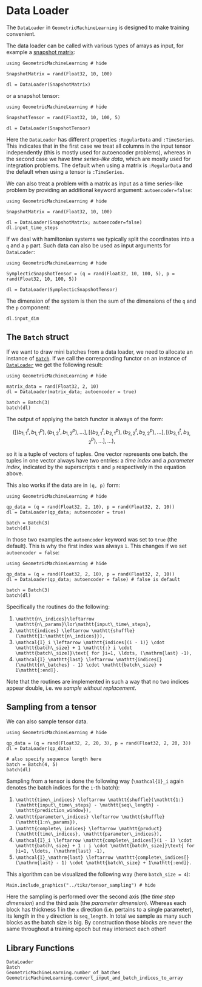 # Data Loader 

The `DataLoader` in `GeometricMachineLearning` is designed to make training convenient. 

The data loader can be called with various types of arrays as input, for example a [snapshot matrix](snapshot_matrix.md):

```@example
using GeometricMachineLearning # hide

SnapshotMatrix = rand(Float32, 10, 100)

dl = DataLoader(SnapshotMatrix)
```

or a snapshot tensor: 

```@example
using GeometricMachineLearning # hide

SnapshotTensor = rand(Float32, 10, 100, 5)

dl = DataLoader(SnapshotTensor)
```

Here the `DataLoader` has different properties `:RegularData` and `:TimeSeries`. This indicates that in the first case we treat all columns in the input tensor independently (this is mostly used for autoencoder problems), whereas in the second case we have *time series-like data*, which are mostly used for integration problems. The default when using a matrix is `:RegularData` and the default when using a tensor is `:TimeSeries`.

We can also treat a problem with a matrix as input as a time series-like problem by providing an additional keyword argument: `autoencoder=false`:

```@example 
using GeometricMachineLearning # hide

SnapshotMatrix = rand(Float32, 10, 100)

dl = DataLoader(SnapshotMatrix; autoencoder=false)
dl.input_time_steps
```

If we deal with hamiltonian systems we typically split the coordinates into a ``q`` and a ``p`` part. Such data can also be used as input arguments for `DataLoader`:

```@example named_tuple_tensor
using GeometricMachineLearning # hide

SymplecticSnapshotTensor = (q = rand(Float32, 10, 100, 5), p = rand(Float32, 10, 100, 5))

dl = DataLoader(SymplecticSnapshotTensor)
```

The dimension of the system is then the sum of the dimensions of the ``q`` and the ``p`` component:

```@example named_tuple_tensor
dl.input_dim
```

## The `Batch` struct  

If we want to draw mini batches from a data loader, we need to allocate an instance of [`Batch`](@ref). If we call the corresponding functor on an instance of [`DataLoader`](@ref) we get the following result:

```@example 
using GeometricMachineLearning # hide

matrix_data = rand(Float32, 2, 10)
dl = DataLoader(matrix_data; autoencoder = true)

batch = Batch(3)
batch(dl)
```

The output of applying the batch functor is always of the form: 

```math
([(b_{1,1}^t, b_{1,1}^p), (b_{1,2}^t, b_{1,2}^p), \ldots], [(b_{2,1}^t, b_{2, 1}^p), (b_{2, 2}^t, b_{2, 2}^p), \ldots], [(b_{3, 1}^t, b_{3, 2}^p), \ldots], \ldots),
```

so it is a tuple of vectors of tuples. One vector represents one batch. the tuples in one vector always have two entries: a *time index* and a *parameter index,* indicated by the superscripts ``t`` and ``p`` respectively in the equation above.

This also works if the data are in ``(q, p)`` form:

```@example
using GeometricMachineLearning # hide

qp_data = (q = rand(Float32, 2, 10), p = rand(Float32, 2, 10))
dl = DataLoader(qp_data; autoencoder = true)

batch = Batch(3)
batch(dl)
```

In those two examples the `autoencoder` keyword was set to `true` (the default). This is why the first index was always `1`. This changes if we set `autoencoder = false`: 

```@example
using GeometricMachineLearning # hide

qp_data = (q = rand(Float32, 2, 10), p = rand(Float32, 2, 10))
dl = DataLoader(qp_data; autoencoder = false) # false is default 

batch = Batch(3)
batch(dl)
```

Specifically the routines do the following: 
1. ``\mathtt{n\_indices}\leftarrow \mathtt{n\_params}\lor\mathtt{input\_time\_steps},`` 
2. ``\mathtt{indices} \leftarrow \mathtt{shuffle}(\mathtt{1:\mathtt{n\_indices}}),``
3. ``\mathcal{I}_i \leftarrow \mathtt{indices[(i - 1)} \cdot \mathtt{batch\_size} + 1 \mathtt{:} i \cdot \mathtt{batch\_size]}\text{ for }i=1, \ldots, (\mathrm{last} -1),``
4. ``\mathcal{I}_\mathtt{last} \leftarrow \mathtt{indices[}(\mathtt{n\_batches} - 1) \cdot \mathtt{batch\_size} + 1\mathtt{:end]}.``

Note that the routines are implemented in such a way that no two indices appear double, i.e. we *sample without replacement*. 

## Sampling from a tensor 

We can also sample tensor data.

```@example
using GeometricMachineLearning # hide

qp_data = (q = rand(Float32, 2, 20, 3), p = rand(Float32, 2, 20, 3))
dl = DataLoader(qp_data)

# also specify sequence length here
batch = Batch(4, 5)
batch(dl)
```

Sampling from a tensor is done the following way (``\mathcal{I}_i`` again denotes the batch indices for the ``i``-th batch): 
1. ``\mathtt{time\_indices} \leftarrow \mathtt{shuffle}(\mathtt{1:}(\mathtt{input\_time\_steps} - \mathtt{seq\_length} - \mathtt{prediction_window}),``
2. ``\mathtt{parameter\_indices} \leftarrow \mathtt{shuffle}(\mathtt{1:n\_params}),``
3. ``\mathtt{complete\_indices} \leftarrow \mathtt{product}(\mathtt{time\_indices}, \mathtt{parameter\_indices}),``
3. ``\mathcal{I}_i \leftarrow \mathtt{complete\_indices[}(i - 1) \cdot \mathtt{batch\_size} + 1 : i \cdot \mathtt{batch\_size]}\text{ for }i=1, \ldots, (\mathrm{last} -1),``
4. ``\mathcal{I}_\mathrm{last} \leftarrow \mathtt{complete\_indices[}(\mathrm{last} - 1) \cdot \mathtt{batch\_size} + 1\mathtt{:end]}.``

This algorithm can be visualized the following way (here `batch_size = 4`):

```@example
Main.include_graphics("../tikz/tensor_sampling") # hide
```

Here the sampling is performed over the second axis (the *time step dimension*) and the third axis (the *parameter dimension*). Whereas each block has thickness 1 in the ``x`` direction (i.e. pertains to a single parameter), its length in the ``y`` direction is `seq_length`. In total we sample as many such blocks as the batch size is big. By construction those blocks are never the same throughout a training epoch but may intersect each other!

## Library Functions

```@docs; canonical=false
DataLoader
Batch
GeometricMachineLearning.number_of_batches
GeometricMachineLearning.convert_input_and_batch_indices_to_array
```